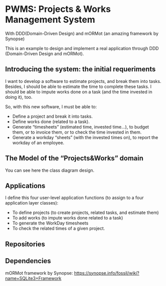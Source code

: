 # PWMS: Projects & Works Management System
With DDD(Domain-Driven Design) and mORMot (an amazing framework by Synopse)

This is an example to design and implement a real application through DDD (Domain-Driven Design and mORMot).


## Introducing the system: the initial requeriments
I want to develop a software to estimate projects, and break them into tasks. Besides, I should be able to estimate the time to complete these tasks. I should be able to impute works done on a task (and the time invested in doing it), too.

So, with this new software, I must be able to:
- Define a project and break it into tasks.
- Define works done (related to a task).
- Generate “timesheets” (estimated time, invested time...), to budget them, or to invoice them, or to check the time invested in them.
- Generate a workday “sheets” (with the invested times on), to report the workday of an employee.

## The Model of the “Projects&Works” domain
You can see here the class diagram design.

## Applications
I define this four user-level application functions (to assign to a four application layer classes):
- To define projects (to create projects, related tasks, and estimate them)
- To add works (to impute works done related to a task)
- To generate the WorkDay timesheets
- To check the related times of a given project.

## Repositories


## Dependencies
mORMot framework by Synopse:
https://synopse.info/fossil/wiki?name=SQLite3+Framework

